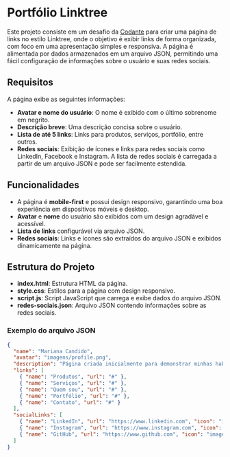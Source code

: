 # Portfólio Linktree

Este projeto consiste em um desafio da [Codante](https://codante.io/mini-projetos/pagina-de-links) para criar uma página de links no estilo Linktree, onde o objetivo é exibir links de forma organizada, com foco em uma apresentação simples e responsiva. A página é alimentada por dados armazenados em um arquivo JSON, permitindo uma fácil configuração de informações sobre o usuário e suas redes sociais.

## Requisitos

A página exibe as seguintes informações:

- **Avatar e nome do usuário**: O nome é exibido com o último sobrenome em negrito.
- **Descrição breve**: Uma descrição concisa sobre o usuário.
- **Lista de até 5 links**: Links para produtos, serviços, portfólio, entre outros.
- **Redes sociais**: Exibição de ícones e links para redes sociais como LinkedIn, Facebook e Instagram. A lista de redes sociais é carregada a partir de um arquivo JSON e pode ser facilmente estendida.

## Funcionalidades

- A página é **mobile-first** e possui design responsivo, garantindo uma boa experiência em dispositivos móveis e desktop.
- **Avatar** e **nome** do usuário são exibidos com um design agradável e acessível.
- **Lista de links** configurável via arquivo JSON.
- **Redes sociais**: Links e ícones são extraídos do arquivo JSON e exibidos dinamicamente na página.

## Estrutura do Projeto

- **index.html**: Estrutura HTML da página.
- **style.css**: Estilos para a página com design responsivo.
- **script.js**: Script JavaScript que carrega e exibe dados do arquivo JSON.
- **redes-sociais.json**: Arquivo JSON contendo informações sobre as redes sociais.

### Exemplo do arquivo JSON

```json
{
  "name": "Mariana Candido",
  "avatar": "imagens/profile.png",
  "description": "Página criada inicialmente para demonstrar minhas habilidades de desenvolvimento web.",
  "links": [
    { "name": "Produtos", "url": "#" },
    { "name": "Serviços", "url": "#" },
    { "name": "Quem sou", "url": "#" },
    { "name": "Portfólio", "url": "#" },
    { "name": "Contato", "url": "#" }
  ],
  "socialLinks": [
    { "name": "LinkedIn", "url": "https://www.linkedin.com", "icon": "imagens/linkedin.svg" },
    { "name": "Instagram", "url": "https://www.instagram.com", "icon": "imagens/instagram.svg" },
    { "name": "GitHub", "url": "https://www.github.com", "icon": "imagens/github.svg" }
  ]
}
